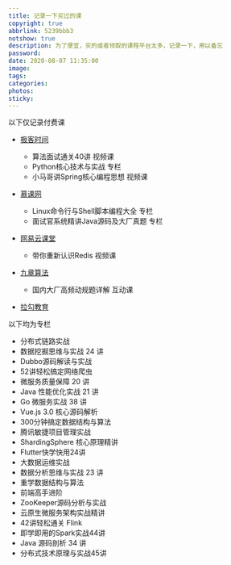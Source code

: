 ```yaml
---
title: 记录一下买过的课
copyright: true
abbrlink: 5239bbb3
notshow: true
description: 为了便宜，买的或者领取的课程平台太多，记录一下，用以备忘
password:
date: 2020-08-07 11:35:00
image:
tags:
categories:
photos:
sticky:
---
```


以下仅记录付费课

- [极客时间](https://time.geekbang.org/)
  - 算法面试通关40讲 <span id="inline-blue">视频课</span>
  - Python核心技术与实战 <span id="inline-purple">专栏</span>
  - 小马哥讲Spring核心编程思想 <span id="inline-blue">视频课</span>

- [慕课网](https://www.imooc.com/)
  - Linux命令行与Shell脚本编程大全 <span id="inline-purple">专栏</span>
  - 面试官系统精讲Java源码及大厂真题 <span id="inline-purple">专栏</span>

- [网易云课堂](https://study.163.com/)
  - 带你重新认识Redis <span id="inline-blue">视频课</span>

- [九章算法](https://www.jiuzhang.com/)
  - 国内大厂高频动规题详解 <span id="inline-green">互动课</span>

- [拉勾教育](https://edu.lagou.com/learn)
 <div class="note primary"><p>以下均为专栏</p></div>

  - 分布式链路实战
  - 数据挖掘思维与实战 24 讲
  - Dubbo源码解读与实战
  - 52讲轻松搞定网络爬虫
  - 微服务质量保障 20 讲
  - Java 性能优化实战 21 讲
  - Go 微服务实战 38 讲
  - Vue.js 3.0 核心源码解析
  - 300分钟搞定数据结构与算法
  - 腾讯敏捷项目管理实战
  - ShardingSphere 核心原理精讲
  - Flutter快学快用24讲
  - 大数据运维实战
  - 数据分析思维与实战 23 讲
  - 重学数据结构与算法
  - 前端高手进阶
  - ZooKeeper源码分析与实战
  - 云原生微服务架构实战精讲
  - 42讲轻松通关 Flink
  - 即学即用的Spark实战44讲
  - Java 源码剖析 34 讲
  - 分布式技术原理与实战45讲

